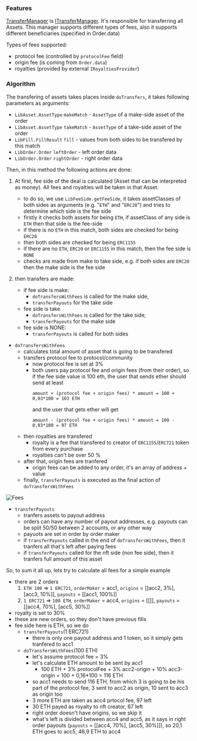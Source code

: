 ### Features

[TransferManager](./TransferManager.sol) is [ITransferManager](./ITransferManager.sol).
It's responsible for transferring all Assets. This manager supports different types of fees, also it supports different beneficiaries (specified in Order.data)  

Types of fees supported:
- protocol fee (controlled by `protocolFee` field) 
- origin fee (is coming from `Order.data`)
- royalties (provided by external `IRoyaltiesProvider`)

### Algorithm
The transfering of assets takes places inside `doTransfers`, it takes following parameters as arguments:
- `LibAsset.AssetType` `makeMatch` - `AssetType` of a make-side asset of the order
- `LibAsset.AssetType` `takeMatch` - `AssetType` of a take-side asset of the order
- `LibFill.FillResult` `fill` - values from both sides to be transfered by this match
- `LibOrder.Order` `leftOrder` - left order data
- `LibOrder.Order` `rightOrder` - right order data

Then, in this method the following actions are done:

1. At first, fee side of the deal is calculated (Asset that can be interpreted as money). All fees and royalties will be taken in that Asset.
    - to do so, we use `LibFeeSide.getFeeSide`, it takes assetClasses of both sides as arguments (e.g. "`ETH`" and "`ERC20`") and tries to determine which side is the fee side
    - firstly it checks both assets for being `ETH`, if assetClass of any side is `ETH` then that side is the fee-side
    - if there is no `ETH` in this match, both sides are checked for being `ERC20`
    - then both sides are checked for being `ERC1155`
    - if there are no `ETH`, `ERC20` or `ERC1155` in this match, then the fee side is `NONE`
    - checks are made from make to take side, e.g. if both sides are `ERC20` then the make side is the fee side

2. then transfers are made:
    - if fee side is make:
        - `doTransfersWithFees` is called for the make side,
        - `transferPayouts` for the take side
    - fee side is take 
        - `doTransfersWithFees` is called for the take side,
        - `transferPayouts` for the make side
    - fee side is NONE:
        - `transferPayouts` is called for both sides

- `doTransfersWithFees` 
    - calculates total amount of asset that is going to be transfered
    - transfers protocol fee to protocol/community
        - now protocol fee is set at 3%
        - both users pay protocol fee and origin fees (from their order), so if the fee side value is 100 eth, the user that sends ether should send at least 
            ```
            amount + (protocol fee + origin fees) * amount = 100 + 0,03*100 = 103 ETH
            ```
            and the user that gets ether will get
            ```
            amount - (protocol fee + origin fees) * amount = 100 - 0,03*100 = 97 ETH
            ``` 
    - then royalties are transfered
        - royalty is a fee that transfered to creator of `ERC1155`/`ERC721` token from every purchase
        - royalties can't be over 50 %
    - after that, origin fees are tranfered
        - origin fees can be added to any order, it's an array of address + value
    - finally, `transferPayouts` is executed as the final action of `doTransfersWithFees`

![Fees](../images/fees.svg)

- `transferPayouts`
    - tranfers assets to payout address
    - orders can have any number of payout addresses, e.g. payouts can be split 50/50 between 2 accounts, or any other way
    - payuots are set in order by order maker
    - if `transferPayouts` called in the end of `doTransfersWithFees`, then it tranfers all that's left after paying fees
    - if `transferPayouts` called for the nft side (non fee side), then it tranfers full amount of this asset


So, to sum it all up, lets try to calculate all fees for a simple example
- there are 2 orders
    1. `ETH 100` => `1 ERC721`, `orderMaker` = acc1, `origins` = [[acc2, 3%], [acc3, 10%]], `payouts` = [[acc1, 100%]] 
    2. `1 ERC721` => `100 ETH`, `orderMaker` = acc4, `origins` = [[]], `payouts` = [[acc4, 70%], [acc5, 30%]]
- royalty is set to 30%
- these are new orders, so they don't have previous fills
- fee side here is ETH, so we do
    - `transferPayouts`(1 ERC721)
        - there is only one payout address and 1 token, so it simply gets tranfered to acc1
    - `doTransfersWithFees`(100 ETH)
        - let's assume protocol fee = 3%
        - let's calculate ETH amount to be sent by acc1
            - 100 ETH + 3% protocolFee + 3% acc2-origin + 10% acc3-origin = 100 + 0,16*100 = 116 ETH
        - so acc1 needs to send 116 ETH, from which 3 is going to be his part of the protocol fee, 3 sent to acc2 as origin, 10 sent to acc3 as origin too
        - 3 more ETH are taken as acc4 prtocol fee, 97 left
        - 30 ETH payed as royalty to nft creator, 67 left
        - right order doesn't have origins, so we skip it
        - what's left is divided between acc4 and acc5, as it says in right order payouts (`payouts` = [[acc4, 70%], [acc5, 30%]]), so 20,1 ETH goes to acc5, 46,9 ETH to acc4



    
